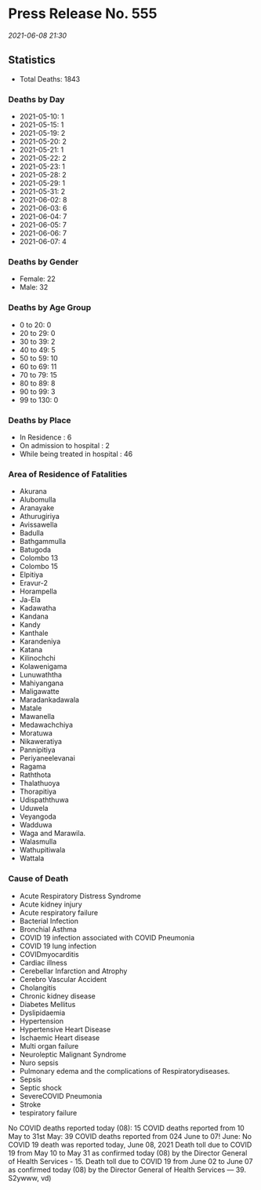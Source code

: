 
# Press Release No. 555
*2021-06-08 21:30*
## Statistics
* Total Deaths: 1843
### Deaths by Day
* 2021-05-10: 1
* 2021-05-15: 1
* 2021-05-19: 2
* 2021-05-20: 2
* 2021-05-21: 1
* 2021-05-22: 2
* 2021-05-23: 1
* 2021-05-28: 2
* 2021-05-29: 1
* 2021-05-31: 2
* 2021-06-02: 8
* 2021-06-03: 6
* 2021-06-04: 7
* 2021-06-05: 7
* 2021-06-06: 7
* 2021-06-07: 4
### Deaths by Gender
* Female: 22
* Male: 32
### Deaths by Age Group
* 0 to 20: 0
* 20 to 29: 0
* 30 to 39: 2
* 40 to 49: 5
* 50 to 59: 10
* 60 to 69: 11
* 70 to 79: 15
* 80 to 89: 8
* 90 to 99: 3
* 99 to 130: 0
### Deaths by Place
* In Residence : 6
* On admission to hospital : 2
* While being treated in hospital : 46
### Area of Residence of Fatalities
* Akurana
* Alubomulla
* Aranayake
* Athurugiriya
* Avissawella
* Badulla
* Bathgammulla
* Batugoda
* Colombo 13
* Colombo 15
* Elpitiya
* Eravur-2
* Horampella
* Ja-Ela
* Kadawatha
* Kandana
* Kandy
* Kanthale
* Karandeniya
* Katana
* Kilinochchi
* Kolawenigama
* Lunuwaththa
* Mahiyangana
* Maligawatte
* Maradankadawala
* Matale
* Mawanella
* Medawachchiya
* Moratuwa
* Nikaweratiya
* Pannipitiya
* Periyaneelevanai
* Ragama
* Raththota
* Thalathuoya
* Thorapitiya
* Udispaththuwa
* Uduwela
* Veyangoda
* Wadduwa
* Waga and Marawila.
* Walasmulla
* Wathupitiwala
* Wattala
### Cause of Death
* Acute Respiratory Distress Syndrome
* Acute kidney injury
* Acute respiratory failure
* Bacterial Infection
* Bronchial Asthma
* COVID 19 infection associated with COVID Pneumonia
* COVID 19 lung infection
* COVIDmyocarditis
* Cardiac illness
* Cerebellar Infarction and Atrophy
* Cerebro Vascular Accident
* Cholangitis
* Chronic kidney disease
* Diabetes Mellitus
* Dyslipidaemia
* Hypertension
* Hypertensive Heart Disease
* Ischaemic Heart disease
* Multi organ failure
* Neuroleptic Malignant Syndrome
* Nuro sepsis
* Pulmonary edema and the complications of Respiratorydiseases.
* Sepsis
* Septic shock
* SevereCOVID Pneumonia
* Stroke
* tespiratory failure


No COVID deaths reported today (08):
15 COVID deaths reported from 10 May to 31st May:
39 COVID deaths reported from 024 June to 07! June:
No COVID 19 death was reported today, June 08, 2021
Death toll due to COVID 19 from May 10 to May 31 as confirmed today (08) by the Director
General of Health Services - 15.
Death toll due to COVID 19 from June 02 to June 07 as confirmed today (08) by the Director
General of Health Services — 39.
S2ywww, vd)
    
